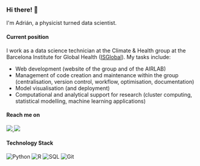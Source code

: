 ### Hi there! 👋 

I'm Adrián, a physicist turned data scientist. 

#### Current position

I work as a data science technician at the Climate & Health group at the Barcelona Institute for Global Health ([ISGlobal](https://www.isglobal.org/)). My tasks include:
 - Web development (website of the group and of the AIRLAB)
 - Management of code creation and maintenance within the group (centralisation, version control, workflow, optimisation, documentation)
 - Model visualisation (and deployment)
 - Computational and analytical support for research (cluster computing, statistical modelling, machine learning applications)

 
#### Reach me on



<a href="https://www.linkedin.com/in/adrián-fernández-cid-0817b885">
      <img src="https://img.shields.io/badge/LinkedIn-100000?style=flat&logo=linkedin&logoColor=white&color=0A66C2" />
    </a>
<a href="mailto:adrian.fernandez@isglobal.org">
      <img src="https://img.shields.io/badge/GMail-100000?style=flat&logo=gmail&logoColor=white&color=darkred" />
    </a>
 
#### Technology Stack

![Python](https://img.shields.io/badge/Python-100000?style=flat&logo=Python&logoColor=white&color=blue) 
![R](https://img.shields.io/badge/R-100000?style=flat&logo=r&logoColor=white&color=blue) 
![SQL](https://img.shields.io/badge/SQL-100000?style=flat&logo=mysql&logoColor=white&color=blue)
![Git](https://img.shields.io/badge/Git-100000?style=flat&logo=git&logoColor=white&color=blue) 
<!-- ![Contribution Graph](https://github-profile-summary-cards.vercel.app/api/cards/profile-details?username=Alfontal&theme=vue) -->


<!--
**adrifcid/adrifcid** is a ✨ _special_ ✨ repository because its `README.md` (this file) appears on your GitHub profile.

Here are some ideas to get you started:

- 🔭 I’m currently working on ...
- 🌱 I’m currently learning ...
- 👯 I’m looking to collaborate on ...
- 🤔 I’m looking for help with ...
- 💬 Ask me about ...
- 📫 How to reach me: ...
- 😄 Pronouns: ...
- ⚡ Fun fact: ...
-->
